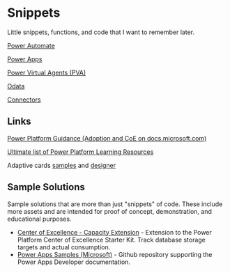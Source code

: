 # Snippets

Little snippets, functions, and code that I want to remember later.

[Power Automate](/power-automate.md)

[Power Apps](/power-apps.md)

[Power Virtual Agents (PVA)](/power-virtual-agents.md)

[Odata](/odata.md)

[Connectors](/connectors.md)

## Links

[Power Platform Guidance (Adoption and CoE on docs.microsoft.com)](https://docs.microsoft.com/en-us/power-platform/guidance/)

[Ultimate list of Power Platform Learning Resources](https://powerapps.microsoft.com/en-us/blog/microsoft-powerapps-learning-resources/)

Adaptive cards [samples](https://adaptivecards.io/samples/) and [designer](https://adaptivecards.io/designer/)

## Sample Solutions

Sample solutions that are more than just "snippets" of code. These include more assets and are intended for proof of concept, demonstration, and educational purposes.

- [Center of Excellence - Capacity Extension](https://github.com/mathyousee/power-platform-snippets/tree/master/sample-code/ppcoe-capacity-extension) - Extension to the Power Platform Center of Excellence Starter Kit. Track database storage targets and actual consumption.
- [Power Apps Samples (Microsoft)](https://github.com/Microsoft/PowerApps-Samples#power-apps-samples) - Github repository supporting the Power Apps Developer documentation.
